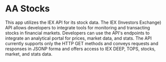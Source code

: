 # AA Stocks
This app utilizes the IEX API for its stock data.
The IEX (Investors Exchange) API allows developers to integrate tools for monitoring and transacting stocks in financial markets. Developers can use the API's endpoints to integrate an analytical portal for prices, market data, and stats. The API currently supports only the HTTP GET methods and conveys requests and responses in JSONP forma and offers access to IEX DEEP, TOPS, stocks, market, and stats data.